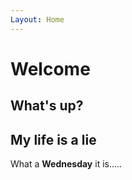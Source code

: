 ```yaml
---
Layout: Home
---
```

# Welcome

## What's up?

## My life is a lie

What a **Wednesday** it is.....
